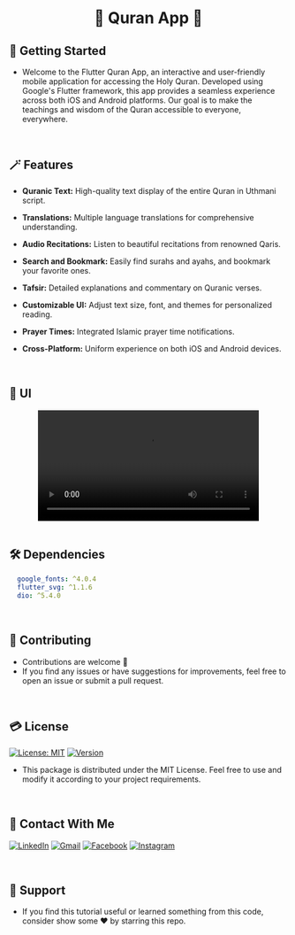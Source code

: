 # <div align="center">🕋 Quran App 🕋</div>

## 🚀 Getting Started

- Welcome to the Flutter Quran App, an interactive and user-friendly mobile application for accessing the Holy Quran. Developed using Google's Flutter framework, this app provides a seamless experience across both iOS and Android platforms. Our goal is to make the teachings and wisdom of the Quran accessible to everyone, everywhere.

<br/>

## 🪄 Features

- **Quranic Text:** High-quality text display of the entire Quran in Uthmani script.

- **Translations:** Multiple language translations for comprehensive understanding.

- **Audio Recitations:** Listen to beautiful recitations from renowned Qaris.

- **Search and Bookmark:** Easily find surahs and ayahs, and bookmark your favorite ones.

- **Tafsir:** Detailed explanations and commentary on Quranic verses.

- **Customizable UI:** Adjust text size, font, and themes for personalized reading.

- **Prayer Times:** Integrated Islamic prayer time notifications.

- **Cross-Platform:** Uniform experience on both iOS and Android devices.

<br/>

## 📱 UI

<div align="center">
  <video src="https://github.com/Shalaby-VBS/Quran_App/assets/149938388/a4246b89-d779-416e-913e-8ad76a3bbc0c" width="400" />
</div>


<br/>

## 🛠 Dependencies

```yaml
  google_fonts: ^4.0.4
  flutter_svg: ^1.1.6
  dio: ^5.4.0
```

<br/>

## 🫴 Contributing

- Contributions are welcome 💜
- If you find any issues or have suggestions for improvements, feel free to open an issue or submit a pull request.

<br/>

## 💳 License

[![License: MIT](https://img.shields.io/badge/License-MIT-yellow.svg)](https://opensource.org/licenses/MIT)
[![Version](https://img.shields.io/badge/version-1.0.0-blue.svg)](https://github.com/Shalaby-VBS/Quran_App)
- This package is distributed under the MIT License. Feel free to use and modify it according to your project requirements.

<br/>

## 🤝 Contact With Me

[![LinkedIn](https://img.shields.io/badge/LinkedIn-0077B5?style=for-the-badge&logo=linkedin&logoColor=white)](https://www.linkedin.com/in/ahmed-shalaby-21196521b/) 
[![Gmail](https://img.shields.io/badge/Gmail-333333?style=for-the-badge&logo=gmail&logoColor=red)](https://www.shalaby.vbs@gmail.com)
[![Facebook](https://img.shields.io/badge/Facebook-0077B5?style=for-the-badge&logo=facebook&logoColor=white)](https://www.facebook.com/profile.php?id=100093012790432&mibextid=hIlR13)
[![Instagram](https://img.shields.io/badge/Instagram-E4405F?style=for-the-badge&logo=instagram&logoColor=white)](https://www.instagram.com/sh4l4by/)

<br/>

## 💖 Support

- If you find this tutorial useful or learned something from this code, consider show some ❤️ by starring this repo.
